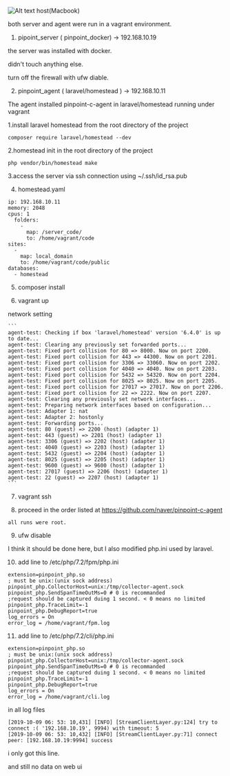 ![Alt text](https://github.com/seonghyun-kang/pinpoint/1.png)
host(Macbook)

both server and agent were run in a vagrant environment.

1. pipoint_server ( pinpoint_docker) -> 192.168.10.19

  the server was installed with docker.
  
  didn't touch anything else.
  
  turn off the firewall with ufw diable.
  


2. pinpoint_agent ( laravel/homestead ) -> 192.168.10.11

  The agent installed pinpoint-c-agent in laravel/homestead running under vagrant
  
  1.install laravel homestead from the root directory of the project
  
  ```
  composer require laravel/homestead --dev
  ```
  
  2.homestead init in the root directory of the project
  
  ```
  php vendor/bin/homestead make
  ```
  3.access the server via ssh connection using ~/.ssh/id_rsa.pub
  
  4. homestead.yaml
  
  ```
  ip: 192.168.10.11
  memory: 2048
  cpus: 1
    folders:
      -
        map: /server_code/
        to: /home/vagrant/code
  sites:
    -
      map: local_domain
      to: /home/vagrant/code/public
  databases:
    - homestead
  ```
  
  5. composer install
  
  6. vagrant up
  
  network setting
  
    ```
    agent-test: Checking if box 'laravel/homestead' version '6.4.0' is up to date...
    agent-test: Clearing any previously set forwarded ports...
    agent-test: Fixed port collision for 80 => 8000. Now on port 2200.
    agent-test: Fixed port collision for 443 => 44300. Now on port 2201.
    agent-test: Fixed port collision for 3306 => 33060. Now on port 2202.
    agent-test: Fixed port collision for 4040 => 4040. Now on port 2203.
    agent-test: Fixed port collision for 5432 => 54320. Now on port 2204.
    agent-test: Fixed port collision for 8025 => 8025. Now on port 2205.
    agent-test: Fixed port collision for 27017 => 27017. Now on port 2206.
    agent-test: Fixed port collision for 22 => 2222. Now on port 2207.
    agent-test: Clearing any previously set network interfaces...
    agent-test: Preparing network interfaces based on configuration...
    agent-test: Adapter 1: nat
    agent-test: Adapter 2: hostonly
    agent-test: Forwarding ports...
    agent-test: 80 (guest) => 2200 (host) (adapter 1)
    agent-test: 443 (guest) => 2201 (host) (adapter 1)
    agent-test: 3306 (guest) => 2202 (host) (adapter 1)
    agent-test: 4040 (guest) => 2203 (host) (adapter 1)
    agent-test: 5432 (guest) => 2204 (host) (adapter 1)
    agent-test: 8025 (guest) => 2205 (host) (adapter 1)
    agent-test: 9600 (guest) => 9600 (host) (adapter 1)
    agent-test: 27017 (guest) => 2206 (host) (adapter 1)
    agent-test: 22 (guest) => 2207 (host) (adapter 1)
    ```
    
  7. vagrant ssh
  
  8. proceed in the order listed at https://github.com/naver/pinpoint-c-agent
  
    all runs were root.
    
  9. ufw disable
  
  
  I think it should be done here, but I also modified php.ini used by laravel.
  
  10. add line to /etc/php/7.2/fpm/php.ini
  
  ```
  extension=pinpoint_php.so
  ; must be unix:(unix sock address)
  pinpoint_php.CollectorHost=unix:/tmp/collector-agent.sock
  pinpoint_php.SendSpanTimeOutMs=0 # 0 is recommanded
  ;request should be captured duing 1 second. < 0 means no limited
  pinpoint_php.TraceLimit=-1
  pinpoint_php.DebugReport=true
  log_errors = On
  error_log = /home/vagrant/fpm.log
  ```
  
  11. add line to /etc/php/7.2/cli/php.ini
  
  ```
  extension=pinpoint_php.so
  ; must be unix:(unix sock address)
  pinpoint_php.CollectorHost=unix:/tmp/collector-agent.sock
  pinpoint_php.SendSpanTimeOutMs=0 # 0 is recommanded
  ;request should be captured duing 1 second. < 0 means no limited
  pinpoint_php.TraceLimit=-1
  pinpoint_php.DebugReport=true
  log_errors = On
  error_log = /home/vagrant/cli.log
  ```
  
  in all log files
  ```
  [2019-10-09 06: 53: 10,431] [INFO] [StreamClientLayer.py:124] try to connect :( '192.168.10.19', 9994) with timeout: 5
  [2019-10-09 06: 53: 10,432] [INFO] [StreamClientLayer.py:71] connect peer: [192.168.10.19:9994] success
  ```
  i only got this line.
  
  and still no data on web ui
